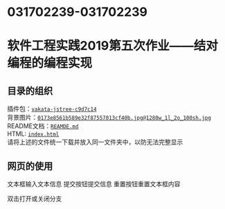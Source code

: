 # 031702239-031702239
软件工程实践2019第五次作业——结对编程的编程实现
===
目录的组织
---


插件包：[`vakata-jstree-c9d7c14`](https://github.com/983911953/031702239-031702239/tree/master/vakata-jstree-c9d7c14)<br>
背景图片：[`0173e8561b589e32f87557013cf40b.jpg@1280w_1l_2o_100sh.jpg`](https://github.com/983911953/031702239-031702239/blob/master/0173e8561b589e32f87557013cf40b.jpg%401280w_1l_2o_100sh.jpg)  <br>
README文档：[`REAMDE.md`](https://github.com/983911953/031702239-031702239/blob/master/README.md)<br>
HTML: [`index.html`](https://github.com/983911953/031702239-031702239/blob/master/index.html)<br>
请将上述的文件统一下载并放入同一文件夹中，以防无法完整显示<br>

网页的使用
---
文本框输入文本信息
提交按钮提交信息
重置按钮重置文本框内容

 双击打开或关闭分支


